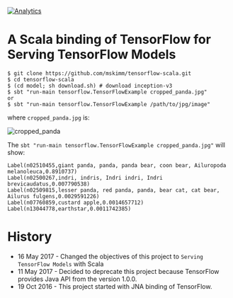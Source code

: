 [![Analytics](https://ga-beacon.appspot.com/UA-98128111-1/tensorflow-scala)](https://github.com/igrigorik/ga-beacon)

# A Scala binding of TensorFlow for Serving TensorFlow Models

```
$ git clone https://github.com/mskimm/tensorflow-scala.git
$ cd tensorflow-scala
$ (cd model; sh download.sh) # download inception-v3
$ sbt "run-main tensorflow.TensorFlowExample cropped_panda.jpg"
or
$ sbt "run-main tensorflow.TensorFlowExample /path/to/jpg/image"
```

where `cropped_panda.jpg` is:

![cropped_panda](https://raw.githubusercontent.com/mskimm/tensorflow-scala/master/cropped_panda.jpg)

The `sbt "run-main tensorflow.TensorFlowExample cropped_panda.jpg"` will show:

```
Label(n02510455,giant panda, panda, panda bear, coon bear, Ailuropoda melanoleuca,0.8910737)
Label(n02500267,indri, indris, Indri indri, Indri brevicaudatus,0.007790538)
Label(n02509815,lesser panda, red panda, panda, bear cat, cat bear, Ailurus fulgens,0.0029591226)
Label(n07760859,custard apple,0.0014657712)
Label(n13044778,earthstar,0.0011742385)
```

# History
 - 16 May 2017 - Changed the objectives of this project to `Serving TensorFlow Models` with Scala
 - 11 May 2017 - Decided to deprecate this project because TensorFlow provides Java API from the version 1.0.0.
 - 19 Oct 2016 - This project started with JNA binding of TensorFlow.

 
